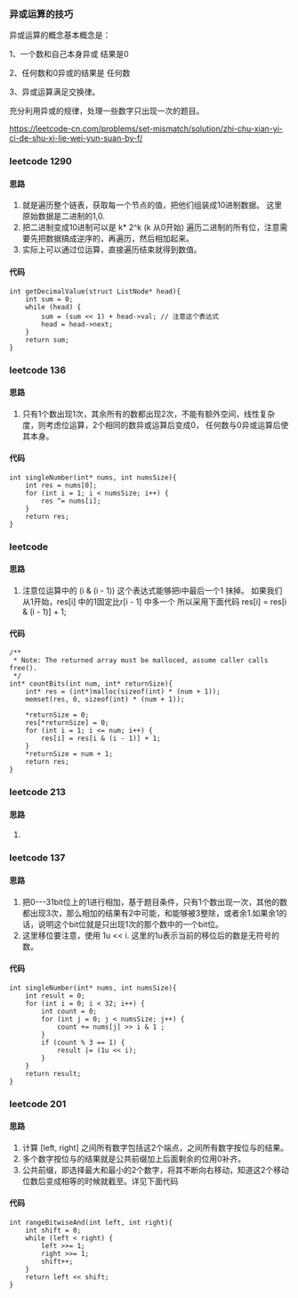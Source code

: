 ### 异或运算的技巧

异或运算的概念基本概念是：

1、一个数和自己本身异或 结果是0

2、任何数和0异或的结果是 任何数

3、异或运算满足交换律。

充分利用异或的规律，处理一些数字只出现一次的题目。

https://leetcode-cn.com/problems/set-mismatch/solution/zhi-chu-xian-yi-ci-de-shu-xi-lie-wei-yun-suan-by-f/

### leetcode 1290
#### 思路
1. 就是遍历整个链表，获取每一个节点的值，把他们组装成10进制数据。 这里原始数据是二进制的1,0.
2. 把二进制变成10进制可以是  k* 2^k (k 从0开始) 遍历二进制的所有位，注意需要先把数据搞成逆序的，再遍历，然后相加起来。
3. 实际上可以通过位运算，直接遍历结束就得到数值。
#### 代码
```
int getDecimalValue(struct ListNode* head){
    int sum = 0;
    while (head) {
        sum = (sum << 1) + head->val; // 注意这个表达式
        head = head->next;
    }
    return sum;
}
```

### leetcode 136
#### 思路
1. 只有1个数出现1次，其余所有的数都出现2次，不能有额外空间，线性复杂度，则考虑位运算，2个相同的数异或运算后变成0， 任何数与0异或运算后使其本身。
#### 代码
```
int singleNumber(int* nums, int numsSize){
    int res = nums[0];
    for (int i = 1; i < numsSize; i++) {
        res ^= nums[i];
    }
    return res;
}
```

### leetcode 
#### 思路
1. 注意位运算中的 (i & (i - 1)) 这个表达式能够把i中最后一个1 抹掉。 如果我们从1开始，res[i] 中的1固定比r[i - 1] 中多一个
所以采用下面代码 res[i] = res[i & (i - 1)] + 1;

#### 代码
```
/**
 * Note: The returned array must be malloced, assume caller calls free().
 */
int* countBits(int num, int* returnSize){
    int* res = (int*)malloc(sizeof(int) * (num + 1));
    memset(res, 0, sizeof(int) * (num + 1));

    *returnSize = 0;
    res[*returnSize] = 0;
    for (int i = 1; i <= num; i++) {
        res[i] = res[i & (i - 1)] + 1;
    }
    *returnSize = num + 1;
    return res;
}
```

### leetcode 213
#### 思路
1. 
### leetcode 137
#### 思路
1. 把0---31bit位上的1进行相加，基于题目条件，只有1个数出现一次，其他的数都出现3次，那么相加的结果有2中可能，和能够被3整除，或者余1.如果余1的话，说明这个bit位就是只出现1次的那个数中的一个bit位。
2. 这里移位要注意，使用 1u << i. 这里的1u表示当前的移位后的数是无符号的数。

#### 代码
```
int singleNumber(int* nums, int numsSize){
    int result = 0;
    for (int i = 0; i < 32; i++) {
        int count = 0;
        for (int j = 0; j < numsSize; j++) {
            count += nums[j] >> i & 1 ;
        }
        if (count % 3 == 1) {
            result |= (1u << i);
        }
    }
    return result;
}
```

### leetcode 201 
#### 思路
1. 计算 [left, right] 之间所有数字包括这2个端点，之间所有数字按位与的结果。
2. 多个数字按位与的结果就是公共前缀加上后面剩余的位用0补齐。
3. 公共前缀，即选择最大和最小的2个数字，将其不断向右移动，知道这2个移动位数后变成相等的时候就截至。详见下面代码
#### 代码
```
int rangeBitwiseAnd(int left, int right){
    int shift = 0;
    while (left < right) {
        left >>= 1;
        right >>= 1;
        shift++;
    }
    return left << shift;
}
```
